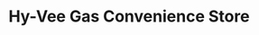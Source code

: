---
title: "Hy-Vee Gas Convenience Store"
url: /omaha/hy-vee-gas-convenience-store/
shop: Lebensmittel
---